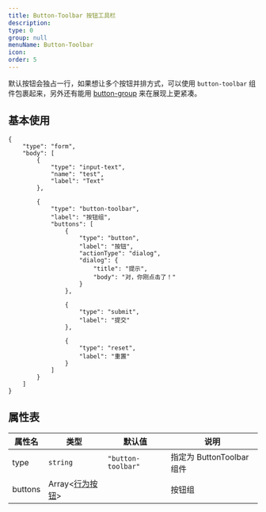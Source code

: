 ```yaml
---
title: Button-Toolbar 按钮工具栏
description:
type: 0
group: null
menuName: Button-Toolbar
icon:
order: 5
---
```


默认按钮会独占一行，如果想让多个按钮并排方式，可以使用 `button-toolbar` 组件包裹起来，另外还有能用 [button-group](./button-group) 来在展现上更紧凑。

## 基本使用

```schema: scope="body"
{
    "type": "form",
    "body": [
        {
            "type": "input-text",
            "name": "test",
            "label": "Text"
        },

        {
            "type": "button-toolbar",
            "label": "按钮组",
            "buttons": [
                {
                    "type": "button",
                    "label": "按钮",
                    "actionType": "dialog",
                    "dialog": {
                        "title": "提示",
                        "body": "对，你刚点击了！"
                    }
                },

                {
                    "type": "submit",
                    "label": "提交"
                },

                {
                    "type": "reset",
                    "label": "重置"
                }
            ]
        }
    ]
}
```

## 属性表

| 属性名  | 类型                        | 默认值             | 说明                      |
| ------- | --------------------------- | ------------------ | ------------------------- |
| type    | `string`                    | `"button-toolbar"` | 指定为 ButtonToolbar 组件 |
| buttons | Array<[行为按钮](./action)> |                    | 按钮组                    |
